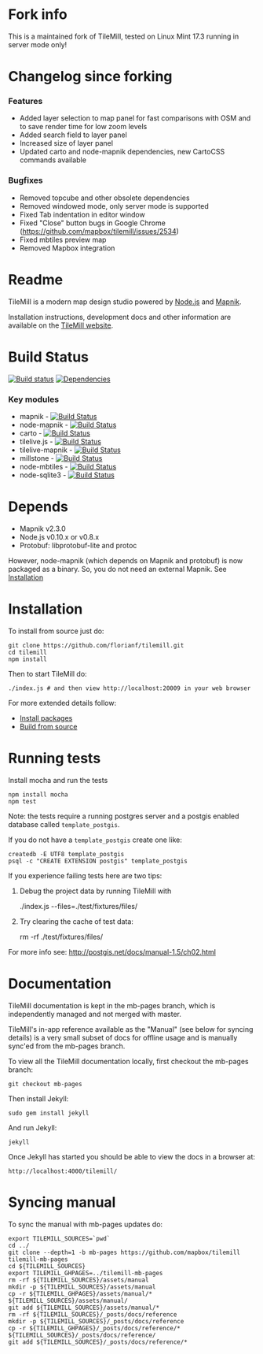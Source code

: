 # Fork info

This is a maintained fork of TileMill, tested on Linux Mint 17.3 running in server mode only!

# Changelog since forking

### Features

- Added layer selection to map panel for fast comparisons with OSM and to save render time for low zoom levels
- Added search field to layer panel
- Increased size of layer panel
- Updated carto and node-mapnik dependencies, new CartoCSS commands available

### Bugfixes

- Removed topcube and other obsolete dependencies
- Removed windowed mode, only server mode is supported
- Fixed Tab indentation in editor window
- Fixed "Close" button bugs in Google Chrome (https://github.com/mapbox/tilemill/issues/2534)
- Fixed mbtiles preview map
- Removed Mapbox integration

# Readme

TileMill is a modern map design studio powered by [Node.js](http://nodejs.org) and [Mapnik](http://mapnik.org).

Installation instructions, development docs and other information are available on the [TileMill website](https://mapbox.com/tilemill).

# Build Status

[![Build status](https://travis-ci.org/florianf/tilemill.svg)](https://travis-ci.org/florianf/tilemill)
[![Dependencies](https://david-dm.org/florianf/tilemill.svg)](https://david-dm.org/florianf/tilemill)

### Key modules

- mapnik - [![Build Status](https://secure.travis-ci.org/mapnik/mapnik.png?branch=2.3.x)](https://travis-ci.org/mapnik/mapnik)
- node-mapnik - [![Build Status](https://secure.travis-ci.org/mapnik/node-mapnik.png)](https://travis-ci.org/mapnik/node-mapnik)
- carto - [![Build Status](https://secure.travis-ci.org/mapbox/carto.png)](http://travis-ci.org/mapbox/carto)
- tilelive.js - [![Build Status](https://secure.travis-ci.org/mapbox/tilelive.js.png)](https://travis-ci.org/mapbox/tilelive.js)
- tilelive-mapnik - [![Build Status](https://secure.travis-ci.org/mapbox/tilelive-mapnik.png)](https://travis-ci.org/mapbox/tilelive-mapnik)
- millstone - [![Build Status](https://secure.travis-ci.org/mapbox/millstone.png)](http://travis-ci.org/mapbox/millstone)
- node-mbtiles - [![Build Status](https://secure.travis-ci.org/mapbox/node-mbtiles.png)](http://travis-ci.org/mapbox/node-mbtiles)
- node-sqlite3 - [![Build Status](https://secure.travis-ci.org/mapbox/node-sqlite3.png)](http://travis-ci.org/mapbox/node-sqlite3)

# Depends

- Mapnik v2.3.0
- Node.js v0.10.x or v0.8.x
- Protobuf: libprotobuf-lite and protoc

However, node-mapnik (which depends on Mapnik and protobuf) is now packaged as a binary. So, you do not need an external Mapnik. See [Installation](#installation)

# Installation

To install from source just do:

    git clone https://github.com/florianf/tilemill.git
    cd tilemill
    npm install

Then to start TileMill do:

    ./index.js # and then view http://localhost:20009 in your web browser

For more extended details follow:

- [Install packages](http://mapbox.com/tilemill/docs/install/)
- [Build from source](http://mapbox.com/tilemill/docs/source/)

# Running tests

Install mocha and run the tests

    npm install mocha
    npm test


Note: the tests require a running postgres server and a postgis enabled
database called `template_postgis`.

If you do not have a `template_postgis` create one like:

    createdb -E UTF8 template_postgis
    psql -c "CREATE EXTENSION postgis" template_postgis

If you experience failing tests here are two tips:

1. Debug the project data by running TileMill with

    ./index.js --files=./test/fixtures/files/

2. Try clearing the cache of test data:

    rm -rf ./test/fixtures/files/

For more info see: http://postgis.net/docs/manual-1.5/ch02.html


# Documentation

TileMill documentation is kept in the mb-pages branch, which is independently managed and not merged with master.

TileMill's in-app reference available as the "Manual" (see below for syncing details) is a very small subset of docs for offline usage and is manually
sync'ed from the mb-pages branch.

To view all the TileMill documentation locally, first checkout the mb-pages branch:

    git checkout mb-pages

Then install Jekyll:

    sudo gem install jekyll

And run Jekyll:

    jekyll

Once Jekyll has started you should be able to view the docs in a browser at:

    http://localhost:4000/tilemill/


# Syncing manual

To sync the manual with mb-pages updates do:

    export TILEMILL_SOURCES=`pwd`
    cd ../
    git clone --depth=1 -b mb-pages https://github.com/mapbox/tilemill tilemill-mb-pages
    cd ${TILEMILL_SOURCES}
    export TILEMILL_GHPAGES=../tilemill-mb-pages
    rm -rf ${TILEMILL_SOURCES}/assets/manual
    mkdir -p ${TILEMILL_SOURCES}/assets/manual
    cp -r ${TILEMILL_GHPAGES}/assets/manual/* ${TILEMILL_SOURCES}/assets/manual/
    git add ${TILEMILL_SOURCES}/assets/manual/*
    rm -rf ${TILEMILL_SOURCES}/_posts/docs/reference
    mkdir -p ${TILEMILL_SOURCES}/_posts/docs/reference
    cp -r ${TILEMILL_GHPAGES}/_posts/docs/reference/* ${TILEMILL_SOURCES}/_posts/docs/reference/
    git add ${TILEMILL_SOURCES}/_posts/docs/reference/*
